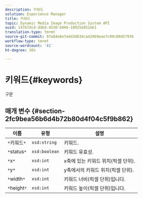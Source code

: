 ```yaml
---
description: 키워드
solution: Experience Manager
title: 키워드
topic: Dynamic Media Image Production System API
uuid: 147b7dcd-dd6d-4530-b046-18925e851eb1
translation-type: tm+mt
source-git-commit: 97a84e8e7edd3d834ca42069eae7c09c00d57938
workflow-type: tm+mt
source-wordcount: '41'
ht-degree: 36%

---
```



# 키워드{#keywords}

구문

## 매개 변수 {#section-2fc9bea56b6d4b72b80d4f04c5f9b862}

| 이름 | 유형 | 설명 |
|---|---|---|
| `*`키워드`*` | `xsd:string` | 키워드. |
| `*`status`*` | `xsd:boolean` | 키워드 유효성. |
| `*`x`*` | `xsd:int` | x축에 있는 키워드 위치(픽셀 단위). |
| `*`y`*` | `xsd:int` | y축에서의 키워드 위치(픽셀 단위). |
| `*`width`*` | `xsd:int` | 키워드 너비(픽셀 단위)입니다. |
| `*`height`*` | `xsd:int` | 키워드 높이(픽셀 단위)입니다. |

